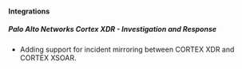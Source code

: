 
#### Integrations
##### Palo Alto Networks Cortex XDR - Investigation and Response
- Adding support for incident mirroring between CORTEX XDR and CORTEX XSOAR.
